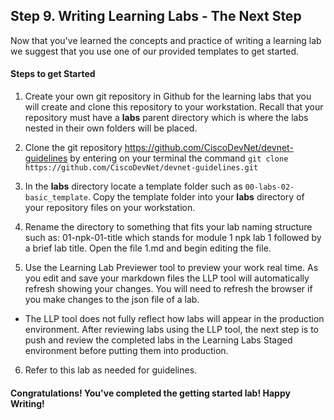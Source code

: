 ## Step 9. Writing Learning Labs - The Next Step

Now that you've learned the concepts and practice of writing a learning lab we suggest that you use one of our provided templates to get started.  

#### Steps to get Started
1. Create your own git repository in Github for the learning labs that you will create and clone this repository to your workstation.  Recall that your repository must have a **labs** parent directory which is where the labs nested in their own folders will be placed.

2. Clone the git repository https://github.com/CiscoDevNet/devnet-guidelines by entering on your terminal the command `git clone https://github.com/CiscoDevNet/devnet-guidelines.git`

3. In the **labs** directory locate a template folder such as `00-labs-02-basic_template`. Copy the template folder into your **labs** directory of your repository files on your workstation.

4. Rename the directory to something that fits your lab naming structure such as: 01-npk-01-title which stands for module 1 npk lab 1 followed by a brief lab title. Open the file 1.md and begin editing the file.

5. Use the Learning Lab Previewer tool to preview your work real time.  As you edit and save your markdown files the LLP tool will automatically refresh showing your changes.  You will need to refresh the browser if you make changes to the json file of a lab.
  * The LLP tool does not fully reflect how labs will appear in the production environment.  After reviewing labs using the LLP tool, the next step is to push and review the completed labs in the Learning Labs Staged environment before putting them into production.

6. Refer to this lab as needed for guidelines.

#### Congratulations! You've completed the getting started lab! Happy Writing!
